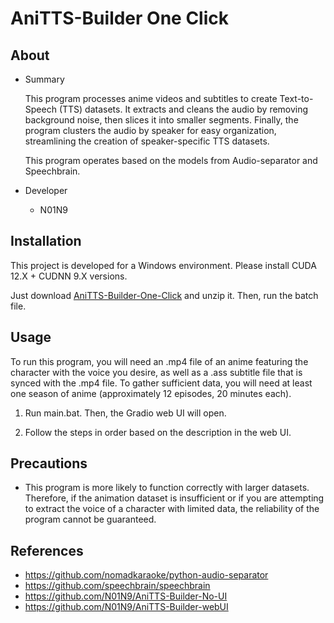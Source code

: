 # AniTTS-Builder One Click

## About

- Summary
  
  This program processes anime videos and subtitles to create Text-to-Speech (TTS) datasets. It extracts and cleans the audio by removing background noise, then slices it into smaller segments. Finally, the program clusters the audio by speaker for easy organization, streamlining the creation of speaker-specific TTS datasets.

  This program operates based on the models from Audio-separator and Speechbrain.

- Developer
  - N01N9

## Installation

This project is developed for a Windows environment. Please install CUDA 12.X + CUDNN 9.X versions. 

Just download [AniTTS-Builder-One-Click](https://github.com/N01N9/AniTTS-Builder-One-Click/archive/refs/heads/main.zip) and unzip it. Then, run the batch file.

## Usage

To run this program, you will need an .mp4 file of an anime featuring the character with the voice you desire, as well as a .ass subtitle file that is synced with the .mp4 file. To gather sufficient data, you will need at least one season of anime (approximately 12 episodes, 20 minutes each).

1. Run main.bat. Then, the Gradio web UI will open.

2. Follow the steps in order based on the description in the web UI.

## Precautions

- This program is more likely to function correctly with larger datasets. Therefore, if the animation dataset is insufficient or if you are attempting to extract the voice of a character with limited data, the reliability of the program cannot be guaranteed.

## References

- https://github.com/nomadkaraoke/python-audio-separator
- https://github.com/speechbrain/speechbrain
- https://github.com/N01N9/AniTTS-Builder-No-UI
- https://github.com/N01N9/AniTTS-Builder-webUI
